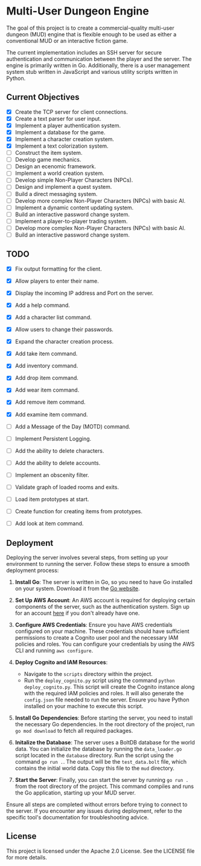 # Multi-User Dungeon Engine

The goal of this project is to create a commercial-quality multi-user dungeon (MUD) engine that is flexible enough to be used as either a conventional MUD or an interactive fiction game.

The current implementation includes an SSH server for secure authentication and communication between the player and the server. The engine is primarily written in Go. Additionally, there is a user management system stub written in JavaScript and various utility scripts written in Python.

## Current Objectives

- [x] Create the TCP server for client connections.
- [x] Create a text parser for user input.
- [x] Implement a player authentication system.
- [x] Implement a database for the game.
- [x] Implement a character creation system.
- [x] Implement a text colorization system.
- [ ] Construct the item system.
- [ ] Develop game mechanics.
- [ ] Design an ecenomic framework.
- [ ] Implement a world creation system.
- [ ] Develop simple Non-Player Characters (NPCs).
- [ ] Design and implement a quest system.
- [ ] Build a direct messaging system.
- [ ] Develop more complex Non-Player Characters (NPCs) with basic AI.
- [ ] Implement a dynamic content updating system.
- [ ] Build an interactive password change system.
- [ ] Implement a player-to-player trading system.
- [ ] Develop more complex Non-Player Characters (NPCs) with basic AI.
- [ ] Build an interactive password change system.

## TODO

- [x] Fix output formatting for the client.
- [x] Allow players to enter their name.
- [x] Display the incoming IP address and Port on the server.
- [x] Add a help command.
- [x] Add a character list command.
- [x] Allow users to change their passwords.
- [x] Expand the character creation process.
- [x] Add take item command.
- [x] Add inventory command.
- [x] Add drop item command.
- [x] Add wear item command.
- [x] Add remove item command.
- [x] Add examine item command.
- [ ] Add a Message of the Day (MOTD) command.
- [ ] Implement Persistent Logging.
- [ ] Add the ability to delete characters.
- [ ] Add the ability to delete accounts.
- [ ] Implement an obscenity filter.
- [ ] Validate graph of loaded rooms and exits.
- [ ] Load item prototypes at start.
- [ ] Create function for creating items from prototypes.
- [ ] Add look at item command.


## Deployment

Deploying the server involves several steps, from setting up your environment to running the server. Follow these steps to ensure a smooth deployment process:

1. **Install Go**: The server is written in Go, so you need to have Go installed on your system. Download it from the [Go website](https://golang.org/).

2. **Set Up AWS Account**: An AWS account is required for deploying certain components of the server, such as the authentication system. Sign up for an account [here](https://aws.amazon.com/) if you don't already have one.

3. **Configure AWS Credentials**: Ensure you have AWS credentials configured on your machine. These credentials should have sufficient permissions to create a Cognito user pool and the necessary IAM policies and roles. You can configure your credentials by using the AWS CLI and running `aws configure`.

4. **Deploy Cognito and IAM Resources**:

   - Navigate to the `scripts` directory within the project.
   - Run the `deploy_cognito.py` script using the command `python deploy_cognito.py`. This script will create the Cognito instance along with the required IAM policies and roles. It will also generate the `config.json` file needed to run the server. Ensure you have Python installed on your machine to execute this script.

5. **Install Go Dependencies**: Before starting the server, you need to install the necessary Go dependencies. In the root directory of the project, run `go mod download` to fetch all required packages.

6. **Initalize the Database**: The server uses a BoltDB database for the world data. You can initialize the database by running the `data_loader.go` script located in the `database` directory. Run the script using the command `go run .`. The output will be the `test_data.bolt` file, which contains the initial world data. Copy this file to the `mud` directory.

7. **Start the Server**: Finally, you can start the server by running `go run .` from the root directory of the project. This command compiles and runs the Go application, starting up your MUD server.

Ensure all steps are completed without errors before trying to connect to the server. If you encounter any issues during deployment, refer to the specific tool's documentation for troubleshooting advice.

## License

This project is licensed under the Apache 2.0 License. See the LICENSE file for more details.
